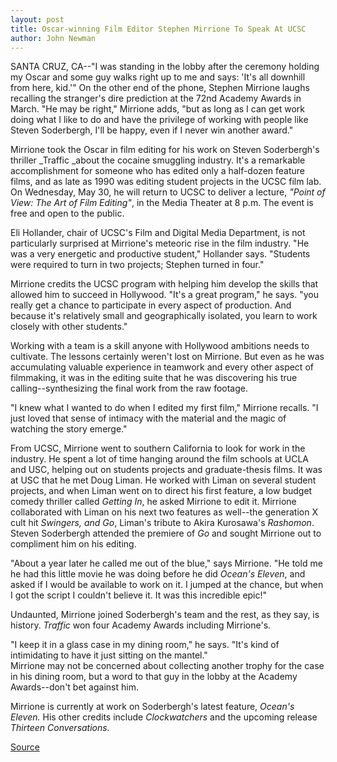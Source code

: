 ```yaml
---
layout: post
title: Oscar-winning Film Editor Stephen Mirrione To Speak At UCSC
author: John Newman
---
```


SANTA CRUZ, CA--"I was standing in the lobby after the ceremony holding my Oscar and some guy walks right up to me and says: 'It's all downhill from here, kid.'" On the other end of the phone, Stephen Mirrione laughs recalling the stranger's dire prediction at the 72nd Academy Awards in March. "He may be right," Mirrione adds, "but as long as I can get work doing what I like to do and have the privilege of working with people like Steven Soderbergh, I'll be happy, even if I never win another award."

Mirrione took the Oscar in film editing for his work on Steven Soderbergh's thriller _Traffic _about the cocaine smuggling industry. It's a remarkable accomplishment for someone who has edited only a half-dozen feature films, and as late as 1990 was editing student projects in the UCSC film lab.   
On Wednesday, May 30, he will return to UCSC to deliver a lecture, _"Point of View: The Art of Film Editing"_, in the Media Theater at 8 p.m. The event is free and open to the public.

Eli Hollander, chair of UCSC's Film and Digital Media Department, is not particularly surprised at Mirrione's meteoric rise in the film industry. "He was a very energetic and productive student," Hollander says. "Students were required to turn in two projects; Stephen turned in four."

Mirrione credits the UCSC program with helping him develop the skills that allowed him to succeed in Hollywood. "It's a great program," he says. "you really get a chance to participate in every aspect of production. And because it's relatively small and geographically isolated, you learn to work closely with other students."

Working with a team is a skill anyone with Hollywood ambitions needs to cultivate. The lessons certainly weren't lost on Mirrione. But even as he was accumulating valuable experience in teamwork and every other aspect of filmmaking, it was in the editing suite that he was discovering his true calling--synthesizing the final work from the raw footage.

"I knew what I wanted to do when I edited my first film," Mirrione recalls. "I just loved that sense of intimacy with the material and the magic of watching the story emerge."

From UCSC, Mirrione went to southern California to look for work in the industry. He spent a lot of time hanging around the film schools at UCLA and USC, helping out on students projects and graduate-thesis films. It was at USC that he met Doug Liman. He worked with Liman on several student projects, and when Liman went on to direct his first feature, a low budget comedy thriller called _Getting In_, he asked Mirrione to edit it. Mirrione collaborated with Liman on his next two features as well--the generation X cult hit _Swingers, _and_ Go_, Liman's tribute to Akira Kurosawa's _Rashomon_. Steven Soderbergh attended the premiere of _Go_ and sought Mirrione out to compliment him on his editing.

"About a year later he called me out of the blue," says Mirrione. "He told me he had this little movie he was doing before he did _Ocean's Eleven_, and asked if I would be available to work on it. I jumped at the chance, but when I got the script I couldn't believe it. It was this incredible epic!"

Undaunted, Mirrione joined Soderbergh's team and the rest, as they say, is history. _Traffic_ won four Academy Awards including Mirrione's.

"I keep it in a glass case in my dining room," he says. "It's kind of intimidating to have it just sitting on the mantel."  
Mirrione may not be concerned about collecting another trophy for the case in his dining room, but a word to that guy in the lobby at the Academy Awards--don't bet against him.  

Mirrione is currently at work on Soderbergh's latest feature, _Ocean's Eleven._ His other credits include _Clockwatchers_ and the upcoming release _Thirteen Conversations._ 

[Source](http://www1.ucsc.edu/news_events/press_releases/archive/00-01/05-01/mirrione.html "Permalink to UCSC Press Release: Oscar winning former student")
